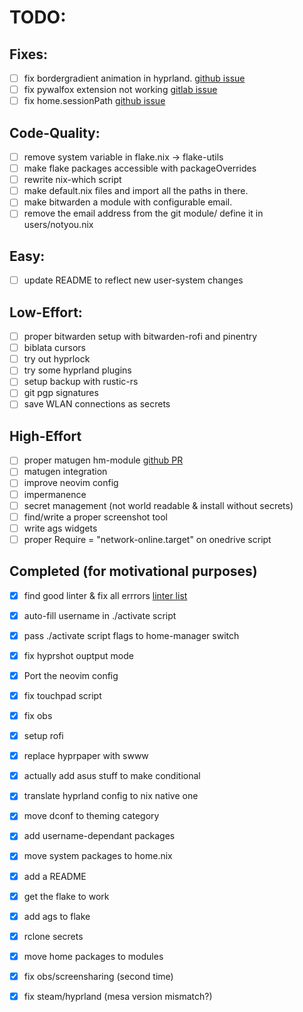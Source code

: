 # TODO:

## Fixes:

- [ ] fix bordergradient animation in hyprland. [github issue](https://github.com/hyprwm/Hyprland/issues/5693)
- [ ] fix pywalfox extension not working [gitlab issue](https://gitlab.com/rycee/nur-expressions/-/issues/217)
- [ ] fix home.sessionPath [github issue](https://github.com/nix-community/home-manager/issues/3417)

## Code-Quality:

- [ ] remove system variable in flake.nix -> flake-utils
- [ ] make flake packages accessible with packageOverrides
- [ ] rewrite nix-which script
- [ ] make default.nix files and import all the paths in there.
- [ ] make bitwarden a module with configurable email.
- [ ] remove the email address from the git module/ define it in users/notyou.nix

## Easy:

- [ ] update README to reflect new user-system changes

## Low-Effort:

- [ ] proper bitwarden setup with bitwarden-rofi and pinentry
- [ ] biblata cursors
- [ ] try out hyprlock
- [ ] try some hyprland plugins
- [ ] setup backup with rustic-rs
- [ ] git pgp signatures
- [ ] save WLAN connections as secrets

## High-Effort

- [ ] proper matugen hm-module [github PR](https://github.com/InioX/matugen/pull/68)
- [ ] matugen integration
- [ ] improve neovim config
- [ ] impermanence
- [ ] secret management (not world readable & install without secrets)
- [ ] find/write a proper screenshot tool
- [ ] write ags widgets
- [ ] proper Require = "network-online.target" on onedrive script

## Completed (for motivational purposes)

- [x] find good linter & fix all errrors [linter list](https://discourse.nixos.org/t/list-of-nix-linters/19279)
- [x] auto-fill username in ./activate script
- [x] pass ./activate script flags to home-manager switch
- [x] fix hyprshot ouptput mode
- [x] Port the neovim config
- [x] fix touchpad script
- [x] fix obs
- [x] setup rofi
- [x] replace hyprpaper with swww
- [x] actually add asus stuff to make conditional
- [x] translate hyprland config to nix native one
- [x] move dconf to theming category
- [x] add username-dependant packages
- [x] move system packages to home.nix
- [x] add a README
- [x] get the flake to work
- [x] add ags to flake
- [x] rclone secrets
- [x] move home packages to modules
- [x] fix obs/screensharing (second time)
- [x] fix steam/hyprland (mesa version mismatch?)

